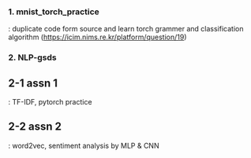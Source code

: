 ### 1. mnist_torch_practice
: duplicate code form source and learn torch grammer and classification algorithm
(https://icim.nims.re.kr/platform/question/19)

### 2. NLP-gsds
## 2-1 assn 1
: TF-IDF, pytorch practice

## 2-2 assn 2
: word2vec, sentiment analysis by MLP & CNN